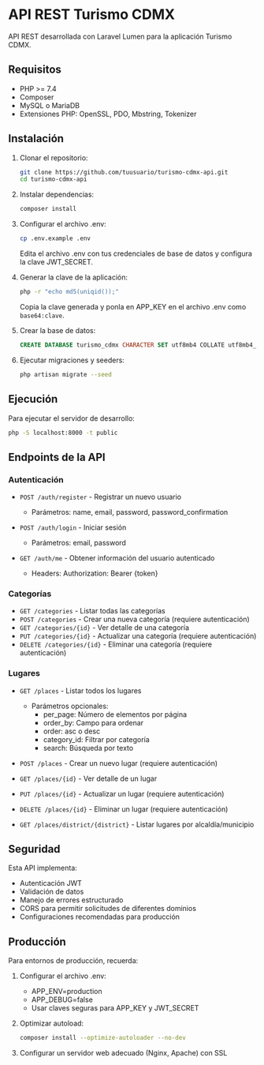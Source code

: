 # API REST Turismo CDMX

API REST desarrollada con Laravel Lumen para la aplicación Turismo CDMX.

## Requisitos

- PHP >= 7.4
- Composer
- MySQL o MariaDB
- Extensiones PHP: OpenSSL, PDO, Mbstring, Tokenizer

## Instalación

1. Clonar el repositorio:
   ```bash
   git clone https://github.com/tuusuario/turismo-cdmx-api.git
   cd turismo-cdmx-api
   ```

2. Instalar dependencias:
   ```bash
   composer install
   ```

3. Configurar el archivo .env:
   ```bash
   cp .env.example .env
   ```
   Edita el archivo .env con tus credenciales de base de datos y configura la clave JWT_SECRET.

4. Generar la clave de la aplicación:
   ```bash
   php -r "echo md5(uniqid());"
   ```
   Copia la clave generada y ponla en APP_KEY en el archivo .env como `base64:clave`.

5. Crear la base de datos:
   ```sql
   CREATE DATABASE turismo_cdmx CHARACTER SET utf8mb4 COLLATE utf8mb4_unicode_ci;
   ```

6. Ejecutar migraciones y seeders:
   ```bash
   php artisan migrate --seed
   ```

## Ejecución

Para ejecutar el servidor de desarrollo:

```bash
php -S localhost:8000 -t public
```

## Endpoints de la API

### Autenticación

- `POST /auth/register` - Registrar un nuevo usuario
    - Parámetros: name, email, password, password_confirmation

- `POST /auth/login` - Iniciar sesión
    - Parámetros: email, password

- `GET /auth/me` - Obtener información del usuario autenticado
    - Headers: Authorization: Bearer {token}

### Categorías

- `GET /categories` - Listar todas las categorías
- `POST /categories` - Crear una nueva categoría (requiere autenticación)
- `GET /categories/{id}` - Ver detalle de una categoría
- `PUT /categories/{id}` - Actualizar una categoría (requiere autenticación)
- `DELETE /categories/{id}` - Eliminar una categoría (requiere autenticación)

### Lugares

- `GET /places` - Listar todos los lugares
    - Parámetros opcionales:
        - per_page: Número de elementos por página
        - order_by: Campo para ordenar
        - order: asc o desc
        - category_id: Filtrar por categoría
        - search: Búsqueda por texto

- `POST /places` - Crear un nuevo lugar (requiere autenticación)
- `GET /places/{id}` - Ver detalle de un lugar
- `PUT /places/{id}` - Actualizar un lugar (requiere autenticación)
- `DELETE /places/{id}` - Eliminar un lugar (requiere autenticación)
- `GET /places/district/{district}` - Listar lugares por alcaldía/municipio

## Seguridad

Esta API implementa:
- Autenticación JWT
- Validación de datos
- Manejo de errores estructurado
- CORS para permitir solicitudes de diferentes dominios
- Configuraciones recomendadas para producción

## Producción

Para entornos de producción, recuerda:

1. Configurar el archivo .env:
    - APP_ENV=production
    - APP_DEBUG=false
    - Usar claves seguras para APP_KEY y JWT_SECRET

2. Optimizar autoload:
   ```bash
   composer install --optimize-autoloader --no-dev
   ```

3. Configurar un servidor web adecuado (Nginx, Apache) con SSL
